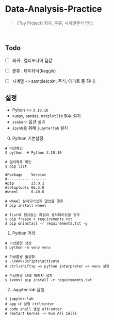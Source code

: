 # Data-Analysis-Practice
> [Toy Project] 회귀, 분류, 시계열분석 연습

<br>

## Todo
- [ ] 회귀 : 캘리포니아 집값
- [ ] 분류 : 타이타닉(kaggle)
- [ ] 시계열 -> sample(coin, 주식, 아파트 중 하나)


## 설정
* Pyhon <= `3.10.10`
* `numpy`, `pandas`, `matplotlib` 필수 설치
* `seaborn` 옵션 설치
* `ipynb`를 위해 `jupyterlab` 설치

0. Python 기본설정
```shell
# 버전확인
$ python  # Python 3.10.10

# 설치목록 확인
$ pip list

#Package    Version
#---------- -------
#pip        23.0.1
#setuptools 65.5.0
#wheel      0.40.0

# wheel 설치되어있지 않았을 경우
$ pip install wheel

# list에 필요없는 파일이 설치되어있을 경우
$ pip freeze > requirements.txt
$ pip uninstall -r requirements.txt -y
```

1. Python 격리
```shell
# 가상환경 생성
$ python -m venv venv

# 가상환경 활성화
$ .\venv\Scripts\activate
# ctrl+shift+p => python interpreter => venv 설정

# 가상환경 내에 패키지 설치
$ (venv) pip install -r requirements.txt
```

2. Jupyter-lab 실행
```shell
$ jupyter-lab
# app 내 실행 ctrl+enter
# code shell 생성 alt+enter
# restart kernel -> Run All Cells
```